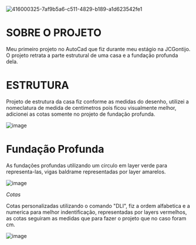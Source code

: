 ![416000325-7af9b5a6-c511-4829-b189-a1d623542fe1](https://github.com/user-attachments/assets/bfd74389-1c89-448d-a6b6-2b15de1501e8)

# SOBRE O PROJETO

Meu primeiro projeto no AutoCad que fiz durante meu estágio na JCGontijo. O projeto retrata a parte estrutural de uma casa e a fundação profunda dela.

# ESTRUTURA

Projeto de estrutura da casa fiz conforme as medidas do desenho, utilizei a nomeclatura de medida de centimetros pois ficou visualmente melhor, adicionei as cotas somente no projeto de fundação profunda. 

![image](https://github.com/user-attachments/assets/116bdc33-63c3-4a9d-b1f3-1e365dbe6d4b)

# Fundação Profunda

As fundações profundas utilizando um circulo em layer verde para representa-las, vigas baldrame representadas por layer amarelos.

![image](https://github.com/user-attachments/assets/2b589d72-345b-46bb-ba2d-d492761a53fc)

*Cotas*

Cotas personalizadas utilizando o comando "DLI", fiz a ordem alfabetica e a numerica para melhor indentificação, representadas por layers vermelhos, as cotas seguiram as medidas que para fazer o projeto que no caso foram cm.

![image](https://github.com/user-attachments/assets/5384d803-8f2c-42d5-9109-b1d90041b8f3)
